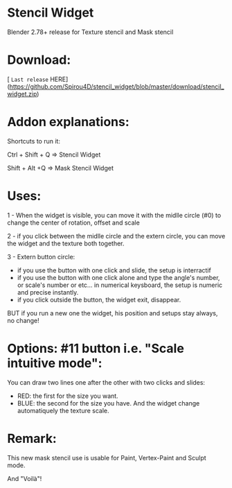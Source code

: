 # Stencil Widget
Blender 2.78+ release for Texture stencil and Mask stencil

# Download:
[ `Last release` HERE] (https://github.com/Spirou4D/stencil_widget/blob/master/download/stencil_widget.zip)

# Addon explanations:
Shortcuts to run it:

Ctrl + Shift + Q => Stencil Widget

Shift + Alt +Q => Mask Stencil Widget

# Uses:
1 - When the widget is visible, you can move it with the midlle circle (#0) to change the center of rotation, offset and scale

2 - if you click between the midlle circle and the extern circle, you can move the widget and the texture both together.

3 - Extern button circle:
- if you use the button with one click and slide, the setup is interractif
- if you use the button with one click alone and type the angle's number, or scale's number or etc... in numerical keysboard, the setup is numeric and precise instantly.
- if you click outside the button, the widget exit, disappear.

BUT if you run a new one the widget, his position and setups stay always, no change!

# Options: #11 button i.e.  "Scale intuitive mode":
You can draw two lines one after the other with two clicks and slides: 
- RED: the first for the size you want.
- BLUE: the second for the size you have.
And the widget change automatiquely the texture scale.

# Remark: 
This new mask stencil use is usable for Paint, Vertex-Paint and Sculpt mode.


And "Voilà"!

